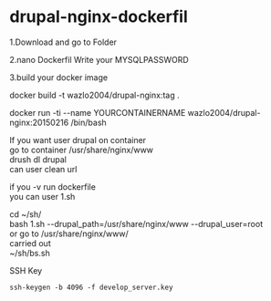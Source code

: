 # drupal-nginx-dockerfil
1.Download and go to Folder

2.nano Dockerfil Write your MYSQLPASSWORD

3.build your docker image

docker build -t wazlo2004/drupal-nginx:tag .

docker run -ti --name YOURCONTAINERNAME wazlo2004/drupal-nginx:20150216 /bin/bash

If you want user drupal on container  
go to container /usr/share/nginx/www  
drush dl drupal  
can user clean url

if you -v run dockerfile   
you can user 1.sh

cd ~/sh/  
bash 1.sh --drupal_path=/usr/share/nginx/www --drupal_user=root  
or go to /usr/share/nginx/www/  
carried out  
~/sh/bs.sh




SSH Key

```
ssh-keygen -b 4096 -f develop_server.key
```
